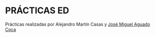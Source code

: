 # PRÁCTICAS ED

Prácticas realizadas por Alejandro Martín Casas y [José Miguel Aguado Coca](https://github.com/jossemmii)
